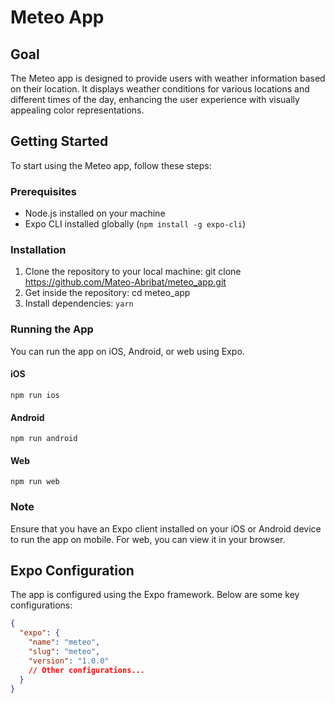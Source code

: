 # Meteo App

## Goal

The Meteo app is designed to provide users with weather information based on their location. It displays weather conditions for various locations and different times of the day, enhancing the user experience with visually appealing color representations.

## Getting Started

To start using the Meteo app, follow these steps:

### Prerequisites

- Node.js installed on your machine
- Expo CLI installed globally (`npm install -g expo-cli`)

### Installation

1. Clone the repository to your local machine:
   git clone <https://github.com/Mateo-Abribat/meteo_app.git>
2. Get inside the repository:
   cd meteo_app
3. Install dependencies:
   `yarn`

### Running the App

You can run the app on iOS, Android, or web using Expo.

#### iOS

`npm run ios`

#### Android

`npm run android`

#### Web

`npm run web`

### Note

Ensure that you have an Expo client installed on your iOS or Android device to run the app on mobile. For web, you can view it in your browser.

## Expo Configuration

The app is configured using the Expo framework. Below are some key configurations:

```json
{
  "expo": {
    "name": "meteo",
    "slug": "meteo",
    "version": "1.0.0"
    // Other configurations...
  }
}
```
